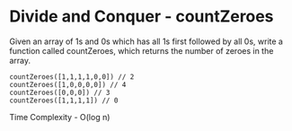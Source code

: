 <h1>Divide and Conquer - countZeroes</h1>
<p>Given an array of 1s and 0s which has all 1s first followed by all 0s, write a function called countZeroes, which returns the number of zeroes in the array.</p>

```
countZeroes([1,1,1,1,0,0]) // 2
countZeroes([1,0,0,0,0]) // 4
countZeroes([0,0,0]) // 3
countZeroes([1,1,1,1]) // 0
```

<p>Time Complexity - O(log n)</p>
